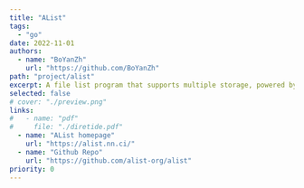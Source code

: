 ```yaml
---
title: "AList"
tags:
  - "go"
date: 2022-11-01
authors:
  - name: "BoYanZh"
    url: "https://github.com/BoYanZh"
path: "project/alist"
excerpt: A file list program that supports multiple storage, powered by Gin and Solidjs.
selected: false
# cover: "./preview.png"
links:
#   - name: "pdf"
#     file: "./diretide.pdf"
  - name: "AList homepage"
    url: "https://alist.nn.ci/"
  - name: "Github Repo"
    url: "https://github.com/alist-org/alist"
priority: 0
---
```


<!-- ## Title 1 -->

<!-- ### Preview

[Preview](./preview.png) -->

<!-- ### Website

[Github](https://github.com/joint-online-judge)

## Title 2

## Title 3

## Title 4 -->
